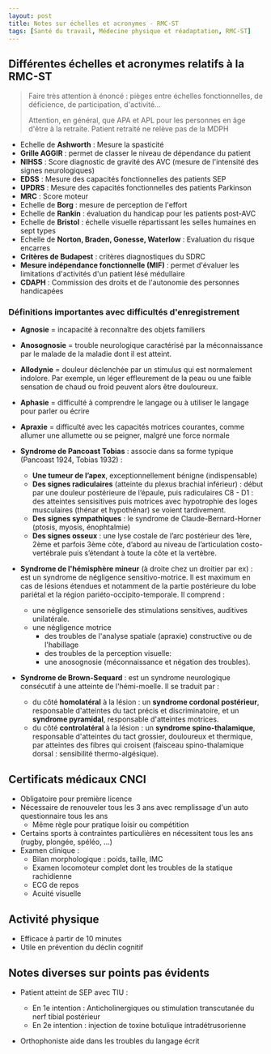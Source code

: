 ```yaml
---
layout: post
title: Notes sur échelles et acronymes - RMC-ST
tags: [Santé du travail, Médecine physique et réadaptation, RMC-ST]
---
```


## Différentes échelles et acronymes relatifs à la RMC-ST

> Faire très attention à énoncé : pièges entre échelles fonctionnelles, de déficience, de participation, d'activité...
>
> Attention, en général, que APA et APL pour les personnes en âge d'être à la retraite. Patient retraité ne relève pas de la MDPH

- Echelle de **Ashworth** : Mesure la spasticité
- **Grille AGGIR** : permet de classer le niveau de dépendance du patient
- **NIHSS** : Score diagnostic de gravité des AVC (mesure de l'intensité des signes neurologiques)
- **EDSS** : Mesure des capacités fonctionnelles des patients SEP
- **UPDRS** : Mesure des capacités fonctionnelles des patients Parkinson
- **MRC** : Score moteur
- Echelle de **Borg** : mesure de perception de l'effort
- Echelle de **Rankin** :  évaluation du handicap pour les patients post-AVC
- Echelle de **Bristol** : échelle visuelle répartissant les selles humaines en sept types
- Echelle de **Norton, Braden, Gonesse, Waterlow** : Evaluation du risque encarres
- **Critères de Budapest** : critères diagnostiques du SDRC
- **Mesure indépendance fonctionnelle (MIF)** : permet d'évaluer les limitations d'activités d'un patient lésé médullaire
- **CDAPH** : Commission des droits et de l'autonomie des personnes handicapées

### Définitions importantes avec difficultés d'enregistrement

- **Agnosie** = incapacité à reconnaître des objets familiers
- **Anosognosie** = trouble neurologique caractérisé par la méconnaissance par le malade de la maladie dont il est atteint.
- **Allodynie** = douleur déclenchée par un stimulus qui est normalement indolore. Par exemple,  un léger effleurement de la peau ou une faible sensation de chaud ou  froid peuvent alors être douloureux.
- **Aphasie** = difficulté à comprendre le langage ou à utiliser le langage pour parler ou écrire
- **Apraxie** = difficulté avec les capacités motrices courantes, comme allumer une allumette ou se peigner, malgré une force normale
- **Syndrome de Pancoast Tobias** : associe dans sa forme typique (Pancoast 1924, Tobias 1932) :
  - **Une tumeur de l’apex**, exceptionnellement bénigne (indispensable)
  - **Des signes radiculaires** (atteinte du plexus brachial inférieur) : début par une douleur  postérieure de l’épaule, puis radiculaires C8 - D1 : des atteintes  sensisitives puis motrices avec hypotrophie des loges musculaires  (thénar et hypothénar) se voient tardivement.
  - **Des signes sympathiques** : le syndrome de Claude-Bernard-Horner (ptosis, myosis, énophtalmie)
  - **Des signes osseux** : une lyse costale de l’arc postérieur des 1ère, 2ème et parfois 3ème côte, d’abord au niveau de l’articulation costo-vertébrale puis s’étendant à toute la côte et la vertèbre.

- **Syndrome de l'hémisphère mineur** (à droite chez un droitier par ex) : est un syndrome de négligence sensitivo-motrice. Il est maximum en cas de lésions étendues et notamment de la partie  postérieure du lobe pariétal et la région pariéto-occipito-temporale. Il comprend :
  - une négligence sensorielle des stimulations sensitives, auditives unilatérale.
  - une négligence motrice
    - des troubles de l'analyse spatiale (apraxie) constructive ou de l'habillage
    - des troubles de la perception visuelle:
    - une anosognosie (méconnaissance et négation des troubles).

- **Syndrome de Brown-Sequard** : est un syndrome neurologique consécutif à une atteinte de l'hémi-moelle. Il se traduit par :
  - du côté **homolatéral** à la lésion : un **syndrome cordonal postérieur**, responsable d'atteintes du tact précis et discriminatoire, et un **syndrome pyramidal**, responsable d'atteintes motrices.
  - du côté **controlatéral** à la lésion : un **syndrome spino-thalamique**, responsable d'atteintes du tact grossier, douloureux et thermique, par  atteintes des fibres qui croisent (faisceau spino-thalamique dorsal :  sensibilité thermo-algésique).

## Certificats médicaux CNCI

- Obligatoire pour première licence
- Nécessaire de renouveler tous les 3 ans avec remplissage d'un auto questionnaire tous les ans
  - Même règle pour pratique loisir ou compétition
- Certains sports à contraintes particulières en nécessitent tous les ans (rugby, plongée, spéléo, ...)
- Examen clinique :
  - Bilan morphologique : poids, taille, IMC
  - Examen locomoteur complet dont les troubles de la statique rachidienne
  - ECG de repos
  - Acuité visuelle

## Activité physique

- Efficace à partir de 10 minutes
- Utile en prévention du déclin cognitif

## Notes diverses sur points pas évidents

- Patient atteint de SEP avec TIU :

  - En 1e intention : Anticholinergiques ou stimulation transcutanée du nerf tibial postérieur
  - En 2e intention : injection de toxine botulique intradétrusorienne

- Orthophoniste aide dans les troubles du langage écrit

